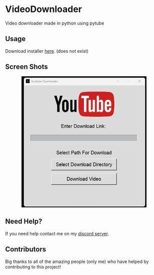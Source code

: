 # VideoDownloader
Video downloader made in python using pytube

## Usage
Download installer [here](). (does not exist)

## Screen Shots

<p align="center">
  <img alt="issue" src="https://github.com/Josakko/VideoDownloader/blob/main/screenshot.png?raw=true" width="400px">
</p>


## Need Help?
If you need help contact me on my [discord server](https://discord.gg/xgET5epJE6).

## Contributors
Big thanks to all of the amazing people (only me) who have helped by contributing to this project!
